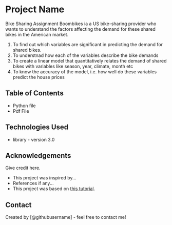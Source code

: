 # Project Name
Bike Sharing Assignment 
Boombikes ia a US bike-sharing provider who wants to understand the factors affecting the demand for these shared bikes in the American market. 

1) To find out which variables are significant in predicting the demand for shared bikes.
2) To understnad how each of the variables describe the bike demands
3) To create a linear model that quantitatively relates the demand of shared bikes with variables like season, year, climate, month etc
4) To know the accuracy of the model, i.e. how well do these variables predict the house prices


## Table of Contents
* Python file
* Pdf File






## Technologies Used

- library - version 3.0

<!-- As the libraries versions keep on changing, it is recommended to mention the version of library used in this project -->

## Acknowledgements
Give credit here.
- This project was inspired by...
- References if any...
- This project was based on [this tutorial](https://www.example.com).


## Contact
Created by [@githubusername] - feel free to contact me!


